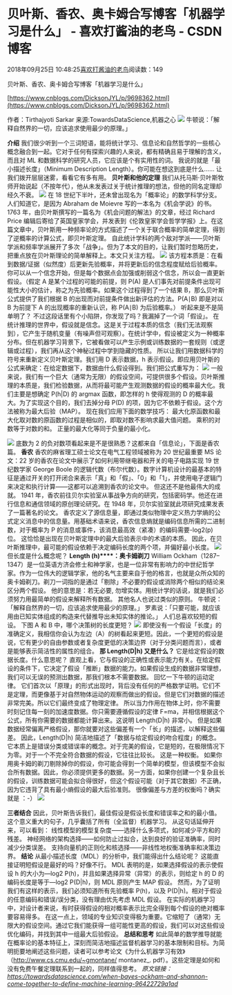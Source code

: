 
# 贝叶斯、香农、奥卡姆合写博客「机器学习是什么」 - 喜欢打酱油的老鸟 - CSDN博客


2018年09月25日 10:48:25[喜欢打酱油的老鸟](https://me.csdn.net/weixin_42137700)阅读数：149


贝叶斯、香农、奥卡姆合写博客「机器学习是什么」

[https://www.cnblogs.com/DicksonJYL/p/9698362.html](https://www.cnblogs.com/DicksonJYL/p/9698362.html)

作者：Tirthajyoti Sarkar
来源:TowardsDataScience,机器之心
![](https://img2018.cnblogs.com/blog/1457888/201809/1457888-20180925104345607-571053210.jpg)
牛顿说：「解释自然界的一切，应该追求使用最少的原理。」

**介绍**
我们很少听到一个三词短语，能将统计学习、信息论和自然哲学的一些核心概念融合到一起。它对于任何有探索兴趣的人来说，都有精确且易于理解的含义，而且对 ML 和数据科学的研究人员，它应该是个有实用性的词。
我说的就是「最小描述长度」（Minimum Description Length）。你可能在想这到底是什么……
让我们拨开层层迷雾，看看它有多有用。
**贝叶斯和他的定理**
我们从托马斯·贝叶斯牧师开始说起（不按年代），他从未发表过关于统计推理的想法，但他的同名定理却经久不衰。
![](https://img2018.cnblogs.com/blog/1457888/201809/1457888-20180925104405613-476425032.jpg)
在 18 世纪下半叶，还未曾出现名为「概率论」的数学科学分支。人们知道它，是因为 Abraham de Moievre 写的一本名为《机会学说》的书。1763 年，由贝叶斯撰写的一篇名为《机会问题的解法》的文章，经过 Richard Price 编辑后寄给了英国皇家学会，并发表到《伦敦皇家学会哲学学报》上。在这篇文章中，贝叶斯用一种频率论的方式描述了一个关于联合概率的简单定理，得到了逆概率的计算公式，即贝叶斯定理。
自此统计学科的两个敌对学派——贝叶斯学派和频率学派展开了多次「战争」。但为了本文的目的，让我们暂时忽略历史，把重点放在贝叶斯理论的简单解释上。本文只关注方程。
![](https://img2018.cnblogs.com/blog/1457888/201809/1457888-20180925104420715-326925622.png)
该方程本质是：在看到数据/证据（似然度）后更新先验概率，并将更新后的信念程度赋给后验概率。你可以从一个信念开始，但是每个数据点会加强或削弱这个信念，所以会一直更新假设。（假定 A 是某个过程的可能的前提，则 P(A) 是人们事先对前提条件出现可能性大小的估计，称之为先验概率。如果这个过程得到了一个结果 B，那么贝叶斯公式提供了我们根据 B 的出现而对前提条件做出新评估的方法。P(A∣B) 即是对以 B 为前提下 A 的出现概率的重新认识，称 P(A∣B) 为后验概率。）
听起来是不是简单明了？
不过这段话里有个小陷阱，你发现了吗？我漏掉了一个词「假设」。
在统计推理的世界中，假设就是信念。这是关于过程本质的信念（我们无法观察到），它产生于随机变量（有噪声但可观察）。在统计学中，假设被定义为一种概率分布。但在机器学习背景下，它被看做可以产生示例或训练数据的一套规则（或逻辑或过程），我们再从这个神秘过程中学到隐藏的性质。
所以让我们用数据科学的符号来重新定义贝叶斯定理。我们用 D 表示数据，h 表示假设。即应用贝叶斯的公式来确定：在给定数据下，数据由什么假设得到。我们把公式重写为：
![](https://img2018.cnblogs.com/blog/1457888/201809/1457888-20180925104440412-1930854371.png)
一般来说，我们有一个巨大（通常为无限）的假设空间，可提供很多个假设。贝叶斯推理的本质是，我们检验数据，从而将最可能产生观测数据的假设的概率最大化。我们主要是想确定 P(h|D) 的 argmax 函数，即怎样的 h 使得观测的 D 的概率最大。为了实现这个目的，我们去掉分母 P(D) 的项，因为它不依赖于假设。这个方法被称为最大后验（MAP）。
现在我们应用下面的数学技巧：
最大化原函数和最大化取对数的原函数的过程是相似的，即取对数不影响求最大值问题。
乘积的对数等于对数的和。
正量的最大化等同于负量的最小化。

![](https://img2018.cnblogs.com/blog/1457888/201809/1457888-20180925104457511-405460846.png)
底数为 2 的负对数项看起来是不是很熟悉？这都来自「信息论」，下面是香农篇。
**香农**
香农的麻省理工硕士论文在电气工程领域被称为 20 世纪最重要 MS 论文：22 岁的香农在论文中展示了如何利用带继电器和开关的电子电路实现 19 世纪数学家 George Boole 的逻辑代数（布尔代数）。数字计算机设计的最基本的特征是通过开关的打开闭合来表示「真」和「假」、「0」和「1」，并使用电子逻辑门来决定和执行计算——这都可以追溯到香农的论文中。
但这还不是他最伟大的成就。
1941 年，香农前往贝尔实验室从事战争方向的研究，包括密码学。他还在进行信息和通信领域的原创理论研究。在 1948 年，贝尔实验室就此项研究成果发表了一篇著名的论文。
香农定义了源信息量，即通过类似物理中定义热力学熵的公式定义消息中的信息量。用基础术语来说，香农信息熵就是编码信息所需的二进制数，对于概率为 P 的消息或事件，该消息最高效（紧凑）的编码需要-log2(p) 位。
这恰恰是出现在贝叶斯定理中的最大后验表示中的术语的本质。
因此，在贝叶斯推理中，最可能的假设依赖于决定编码长度的两个项，并偏好最小长度。
![](https://img2018.cnblogs.com/blog/1457888/201809/1457888-20180925104514907-1674814007.png)
但长度是什么概念呢？
**Length (h)****：奥卡姆剃刀**
William Ockham（1287–1347）是一位英语方济会修士和神学家，也是一位非常有影响力的中世纪哲学家。作为一位伟大的逻辑学家，他的名气主要来自于他的格言，也就是众所众知的奥卡姆剃刀。剃刀一词指的是通过「剔除」不必要的假设或消除两个相似的结论来区分两个假设。
他的意思是：若无必要, 勿增实体。用统计学的话说，就是我们必须努力用最简单的假设来解释所有数据。
其他名人也说过类似的原则。
牛顿说：「解释自然界的一切，应该追求使用最少的原理。」
罗素说：「只要可能，就应该用由已知实体组成的构造来代替推导出未知实体的推论。」
人们总喜欢较短的假设。
下图 A 和 B 中，哪个决策树的长度更短？
![](https://img2018.cnblogs.com/blog/1457888/201809/1457888-20180925104552115-1197325563.jpg)
即使没有一个假设「长度」的准确定义，我相信你会认为左边（A）的树看起来更短。因此，一个更短的假设是说，它有更少的自由参数或者复杂度更低的决策边界（对于分类问题而言），或者是能够表示简洁性的属性的组合。
**那 Length(D|h) 又是什么？**
它是给定假设的数据长度。什么意思呢？
直观上看，它与假设的正确性或表示能力有关。在给定假设的条件下，它决定了假设「推断」数据的能力。如果假设生成的数据非常理想，我们可以无误的预测出数据，那我们根本不需要数据。
回忆一下牛顿的运动定律。
它们首次以「原理」的形式出现时，背后没有任何的严格数学证明。它们不是定理，而更像基于对自然物体运动的观察而做出的假设。但是它们对数据的描述非常完美。所以它们最终变成了物理定律。
所以当力作用在物体上时，你不需要时刻记住每一刻的加速度数据。你只需要遵循假设的定律 F=ma，并相信根据这个公式，所有你需要的数据都能计算出来。这说明 Length(D|h) 非常小。
但是如果数据经常偏离严格假设，那你就要对这些偏差有一个「长」的描述，以解释这些偏差。
因此，Length(D|h) 简洁地描述了「数据与给定假设的吻合程度」的概念。
它本质上是错误分类或错误率的概念。对于完美的假设，它是短的，在极限情况下为零。对于一个不完全符合数据的假设，它往往比较长。
这是一种权衡。
如果你用奥卡姆的剃刀剔除掉你的假设，你可能会得到一个简单的模型，但该模型不会拟合所有数据。因此，你必须提供更多的数据。另一方面，如果你创建一个复杂且长的假设，训练数据可能会拟合得很好，但这个假设可能（对于其它数据）不正确，因为它违背了具有最小熵假设的最大后验准则。
很像偏差与方差的权衡吗？确实就是 ：-）
![](https://img2018.cnblogs.com/blog/1457888/201809/1457888-20180925104608725-846136436.jpg)

**三者结合**
因此，贝叶斯告诉我们，最佳假设是假设长度和错误率之和的最小值。
这个意义重大的句子，几乎囊括了所有（全监督）机器学习。
从这句话延伸开来，可以看到：
线性模型的模型复杂度——选择什么多项式，如何减少平方和的残差。
神经网络的架构选择——如何防止过拟合，达到良好的验证准确率，同时减少分类误差。
支持向量机的正则化和核选择——非线性地权衡准确率和决策边界。
**结论**
从最小描述长度（MDL）的分析中，我们能得出什么结论呢？
这能直接证明短假设是最好的吗？好像不行。
MDL 表明的是，如果选择假设的表示使假设 h 的大小为—log2 P(h)，并且如果选择异常（异常）的表示，则给定 h 的 D 的编码长度是等于—log2 P(D|h)，则 MDL 原则产生 MAP 假设。
然而，为了证明我们有这样的表示，我们必须知道所有先验概率 P(h)，以及 P(D|h)。相对于假设的任意编码和错误/误分类，没有理由优先考虑 MDL 假设。
在实际的机器学习中，对设计者来说，有时获得假设的相对概率表示比完全得到每个假设的绝对概率要容易得多。
在这一点上，领域的专业知识变得极为重要。它缩短了（通常）无限大的假设空间。通过它我们能获得一组可能性更高的假设，我们可以对这些假设优化编码，并找到其中一组最大后验假设。
**总结和思考**
如此简单的数学推导就能在概率论的基本特征上，深刻而简洁地描述监督机器学习的基本限制和目标。为简明扼要地阐述这些问题，读者可以参考论文《为什么机器学习有效》（http://www.cs.cmu.edu/~gmontane/ montanez_. pdf）。这些定理是如何和没有免费午餐定理联系到一起的，同样值得思考。
*原文链接：https://towardsdatascience.com/when-bayes-ockham-and-shannon-come-together-to-define-machine-learning-96422729a1ad*


